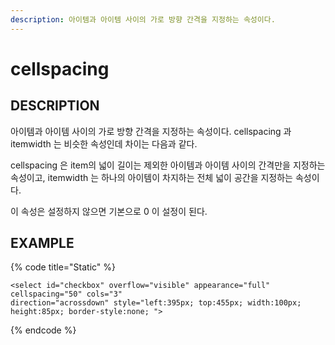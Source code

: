 ```yaml
---
description: 아이템과 아이템 사이의 가로 방향 간격을 지정하는 속성이다.
---
```


# cellspacing

## DESCRIPTION

아이템과 아이템 사이의 가로 방향 간격을 지정하는 속성이다. cellspacing 과 itemwidth 는 비슷한 속성인데 차이는 다음과 같다.

cellspacing 은 item의 넓이 길이는 제외한 아이템과 아이템 사이의 간격만을 지정하는 속성이고, itemwidth 는 하나의 아이템이 차지하는 전체 넓이 공간을 지정하는 속성이다.

이 속성은 설정하지 않으면 기본으로 0 이 설정이 된다.

## EXAMPLE

{% code title="Static" %}
```markup
<select id="checkbox" overflow="visible" appearance="full" cellspacing="50" cols="3" 
direction="acrossdown" style="left:395px; top:455px; width:100px; height:85px; border-style:none; ">
```
{% endcode %}

